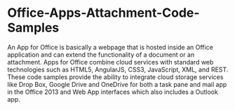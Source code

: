 Office-Apps-Attachment-Code-Samples
===================================

An App for Office is basically a webpage that is hosted inside an Office application and can extend the functionality of a document or an attachment. Apps for Office combine cloud services with standard web technologies such as HTML5, AngularJS, CSS3, JavaScript, XML, and REST. These code samples provide the ability to integrate cloud storage services like Drop Box, Google Drive and OneDrive for both a task pane and mail app in the Office 2013 and Web App interfaces which also includes a Outlook app.
